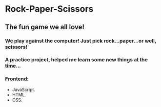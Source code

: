 # Rock-Paper-Scissors

## The fun game we all love!
### We play against the computer! Just pick rock...paper...or well, scissors!
### A practice project,  helped me learn some new things at the time...

### Frontend:
- JavaScript.
- HTML.
- CSS.

